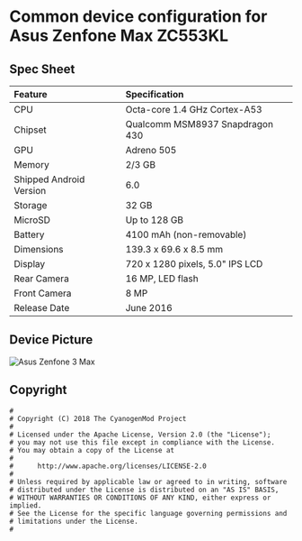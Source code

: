 # Common device configuration for Asus Zenfone Max ZC553KL
 ## Spec Sheet
 | Feature                 | Specification                     |
| :---------------------- | :-------------------------------- |
| CPU                     | Octa-core 1.4 GHz Cortex-A53      |
| Chipset                 | Qualcomm MSM8937 Snapdragon 430   |
| GPU                     | Adreno 505                        |
| Memory                  | 2/3 GB                            |
| Shipped Android Version | 6.0                               |
| Storage                 | 32 GB                             |
| MicroSD                 | Up to 128 GB                      |
| Battery                 | 4100 mAh (non-removable)          |
| Dimensions              | 139.3 x 69.6 x 8.5 mm             |
| Display                 | 720 x 1280 pixels, 5.0" IPS LCD   |
| Rear Camera             | 16 MP, LED flash                  |
| Front Camera            | 8 MP                              |
| Release Date            | June 2016                         |
 ## Device Picture
 ![Asus Zenfone 3 Max](https://www.didongviet.vn/pub/media/catalog/product//a/s/asus-zenfone-3-max-zc553kl-vang-dong-didongviet_1.jpg "Asus Zenfone 3 Max")
 ## Copyright
 ```
#
# Copyright (C) 2018 The CyanogenMod Project
#
# Licensed under the Apache License, Version 2.0 (the "License");
# you may not use this file except in compliance with the License.
# You may obtain a copy of the License at
#
#      http://www.apache.org/licenses/LICENSE-2.0
#
# Unless required by applicable law or agreed to in writing, software
# distributed under the License is distributed on an "AS IS" BASIS,
# WITHOUT WARRANTIES OR CONDITIONS OF ANY KIND, either express or implied.
# See the License for the specific language governing permissions and
# limitations under the License.
#
